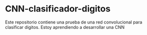 # CNN-clasificador-digitos
Este repositorio contiene una prueba de una red convolucional para clasificar digitos. Estoy aprendiendo a desarrollar una CNN
